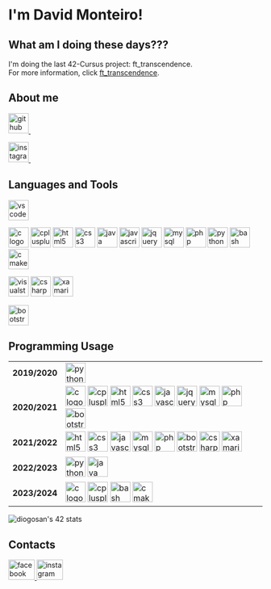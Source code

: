 # I'm David Monteiro!

## What am I doing these days???

<p>
	I'm doing the last 42-Cursus project: ft_transcendence.<br>
	For more information, click <a href="https://github.com/davidmonteiro03/42-Cursus/tree/main/Projects/RANK06/ft_transcendence">ft_transcendence</a>.
</p>

## About me

<p>
	<a href="https://github.com/davidmonteiro03" target="_blank">
		<img src="https://img.shields.io/badge/GitHub-181717?logo=github&logoColor=white&style=for-the-badge" height="40" alt="github logo" />
		<img width="12" />
	</a>
</p>
<p>
	<a href="https://www.instagram.com/davidmonteiro03/" target="_blank">
		<img src="https://img.shields.io/badge/Instagram-E4405F?logo=instagram&logoColor=white&style=for-the-badge" height="40" alt="instagram logo" />
		<img width="12" />
	</a>
</p>

## Languages and Tools

<p align=center>
	<p float=left>
		<img src="https://img.shields.io/badge/Visual Studio Code-007ACC?logo=visualstudiocode&logoColor=white&style=for-the-badge" height="40" alt="vscode logo" />
	</p>
	<p float=rigth>
		<img src="https://cdn.jsdelivr.net/gh/devicons/devicon/icons/c/c-original.svg" height="40" alt="c logo"/>
		<img src="https://cdn.jsdelivr.net/gh/devicons/devicon/icons/cplusplus/cplusplus-original.svg" height="40" alt="cplusplus logo"/>
		<img src="https://cdn.jsdelivr.net/gh/devicons/devicon/icons/html5/html5-original-wordmark.svg" height="40" alt="html5 logo"/>
		<img src="https://cdn.jsdelivr.net/gh/devicons/devicon/icons/css3/css3-original-wordmark.svg" height="40" alt="css3 logo"/>
		<img src="https://cdn.jsdelivr.net/gh/devicons/devicon/icons/java/java-original-wordmark.svg" height="40" alt="java logo"/>
		<img src="https://cdn.jsdelivr.net/gh/devicons/devicon/icons/javascript/javascript-original.svg" height="40" alt="javascript logo"/>
		<img src="https://cdn.jsdelivr.net/gh/devicons/devicon/icons/jquery/jquery-original-wordmark.svg" height="40" alt="jquery logo"/>
		<img src="https://cdn.jsdelivr.net/gh/devicons/devicon/icons/mysql/mysql-original-wordmark.svg" height="40" alt="mysql logo"/>
		<img src="https://cdn.jsdelivr.net/gh/devicons/devicon/icons/php/php-original.svg" height="40" alt="php logo"/>
		<img src="https://cdn.jsdelivr.net/gh/devicons/devicon/icons/python/python-original-wordmark.svg" height="40" alt="python logo"/>
		<img src="https://cdn.jsdelivr.net/gh/devicons/devicon/icons/bash/bash-original.svg" height="40" alt="bash logo"/>
		<img src="https://cdn.jsdelivr.net/gh/devicons/devicon/icons/cmake/cmake-original.svg" height="40" alt="cmake logo"/>
	</p>
</p>

<p align=center>
	<p float=left>
		<img src="https://img.shields.io/badge/Visual Studio-5C2D91?logo=visualstudio&logoColor=white&style=for-the-badge" height="40" alt="visualstudio logo"/>
		<img src="https://cdn.jsdelivr.net/gh/devicons/devicon/icons/csharp/csharp-original.svg" height="40" alt="csharp logo"/>
		<img src="https://cdn.jsdelivr.net/gh/devicons/devicon/icons/xamarin/xamarin-original.svg" height="40" alt="xamarin logo"/>
	</p>
</p>

<p align=center>
	<p float=left>
		<img src="https://img.shields.io/badge/Boostrap-5C2D91?logo=bootstrap&logoColor=white&style=for-the-badge" height="40" alt="bootstrap logo"/>
	</p>
</p>

## Programming Usage

<p align=center>
	<table>
		<!-- 2019/2020 -->
		<tr>
			<td><b>2019/2020</b></td>
			<td>
				<img src="https://cdn.jsdelivr.net/gh/devicons/devicon/icons/python/python-original-wordmark.svg" height="40" alt="python logo"/>
			</td>
		</tr>
		<!-- 2020/2021 -->
		<tr>
			<td><b>2020/2021</b></td>
			<td>
				<img src="https://cdn.jsdelivr.net/gh/devicons/devicon/icons/c/c-original.svg" height="40" alt="c logo"/>
				<img src="https://cdn.jsdelivr.net/gh/devicons/devicon/icons/cplusplus/cplusplus-original.svg" height="40" alt="cplusplus logo"/>
				<img src="https://cdn.jsdelivr.net/gh/devicons/devicon/icons/html5/html5-original-wordmark.svg" height="40" alt="html5 logo"/>
				<img src="https://cdn.jsdelivr.net/gh/devicons/devicon/icons/css3/css3-original-wordmark.svg" height="40" alt="css3 logo"/>
				<img src="https://cdn.jsdelivr.net/gh/devicons/devicon/icons/javascript/javascript-original.svg" height="40" alt="javascript logo"/>
				<img src="https://cdn.jsdelivr.net/gh/devicons/devicon/icons/jquery/jquery-original-wordmark.svg" height="40" alt="jquery logo"/>
				<img src="https://cdn.jsdelivr.net/gh/devicons/devicon/icons/mysql/mysql-original-wordmark.svg" height="40" alt="mysql logo"/>
				<img src="https://cdn.jsdelivr.net/gh/devicons/devicon/icons/php/php-original.svg" height="40" alt="php logo"/>
				<img src="https://cdn.jsdelivr.net/gh/devicons/devicon/icons/bootstrap/bootstrap-plain-wordmark.svg" height="40" alt="bootstrap logo"/>
			</td>
		</tr>
		<!-- 2021/2022 -->
		<tr>
			<td><b>2021/2022</b></td>
			<td>
				<img src="https://cdn.jsdelivr.net/gh/devicons/devicon/icons/html5/html5-original-wordmark.svg" height="40" alt="html5 logo"/>
				<img src="https://cdn.jsdelivr.net/gh/devicons/devicon/icons/css3/css3-original-wordmark.svg" height="40" alt="css3 logo"/>
				<img src="https://cdn.jsdelivr.net/gh/devicons/devicon/icons/javascript/javascript-original.svg" height="40" alt="javascript logo"/>
				<img src="https://cdn.jsdelivr.net/gh/devicons/devicon/icons/mysql/mysql-original-wordmark.svg" height="40" alt="mysql logo"/>
				<img src="https://cdn.jsdelivr.net/gh/devicons/devicon/icons/php/php-original.svg" height="40" alt="php logo"/>
				<img src="https://cdn.jsdelivr.net/gh/devicons/devicon/icons/bootstrap/bootstrap-plain-wordmark.svg" height="40" alt="bootstrap logo"/>
				<img src="https://cdn.jsdelivr.net/gh/devicons/devicon/icons/csharp/csharp-original.svg" height="40" alt="csharp logo"/>
				<img src="https://cdn.jsdelivr.net/gh/devicons/devicon/icons/xamarin/xamarin-original.svg" height="40" alt="xamarin logo"/>
			</td>
		</tr>
		<!-- 2022/2023 -->
		<tr>
			<td><b>2022/2023</b></td>
			<td>
				<img src="https://cdn.jsdelivr.net/gh/devicons/devicon/icons/python/python-original-wordmark.svg" height="40" alt="python logo"/>
				<img src="https://cdn.jsdelivr.net/gh/devicons/devicon/icons/java/java-original-wordmark.svg" height="40" alt="java logo"/>
			</td>
		</tr>
		<!-- 2023/2024 -->
		<tr>
			<td><b>2023/2024</b></td>
			<td>
				<img src="https://cdn.jsdelivr.net/gh/devicons/devicon/icons/c/c-original.svg" height="40" alt="c logo"/>
				<img src="https://cdn.jsdelivr.net/gh/devicons/devicon/icons/cplusplus/cplusplus-original.svg" height="40" alt="cplusplus logo"/>
				<img src="https://cdn.jsdelivr.net/gh/devicons/devicon/icons/bash/bash-original.svg" height="40" alt="bash logo"/>
				<img src="https://cdn.jsdelivr.net/gh/devicons/devicon/icons/cmake/cmake-original.svg" height="40" alt="cmake logo"/>
			</td>
		</tr>
	</table>
</p>

<img src="https://badge.mediaplus.ma/binary/diogosan?1337Badge=off&UM6P=off" alt="diogosan's 42 stats" />

## Contacts

<p align="left">
	<a href="https://fb.com/david.monteiro.3304" target="blank">
		<img src="https://cdn.jsdelivr.net/gh/devicons/devicon/icons/facebook/facebook-original.svg" width="52" height="40" alt="facebook logo"  />
	</a>
	<a href="https://instagram.com/davidmonteiro03" target="blank">
		<img src="https://raw.githubusercontent.com/maurodesouza/profile-readme-generator/master/src/assets/icons/social/instagram/default.svg" width="52" height="40" alt="instagram logo"  />
	</a>
</p>
